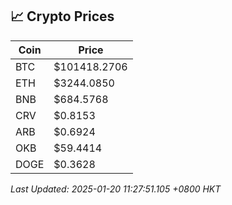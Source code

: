 ## 📈 Crypto Prices

| Coin | Price |
| ---- | ----- |
| BTC | $101418.2706 |
| ETH | $3244.0850 |
| BNB | $684.5768 |
| CRV | $0.8153 |
| ARB | $0.6924 |
| OKB | $59.4414 |
| DOGE | $0.3628 |

_Last Updated: 2025-01-20 11:27:51.105 +0800 HKT_